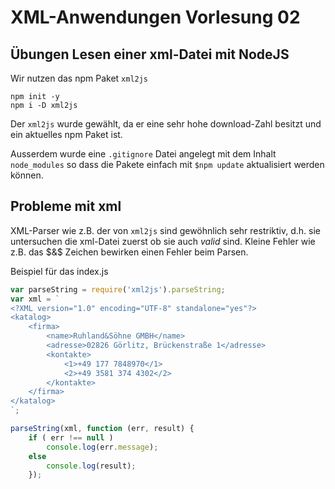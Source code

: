 # XML-Anwendungen Vorlesung 02

## Übungen Lesen einer xml-Datei mit NodeJS

Wir nutzen das npm Paket `xml2js`

```batch
npm init -y
npm i -D xml2js
```

Der `xml2js` wurde gewählt, da er eine sehr hohe download-Zahl besitzt und ein aktuelles npm Paket ist.

Ausserdem wurde eine `.gitignore` Datei angelegt mit dem Inhalt `node_modules` so dass die Pakete einfach mit `$npm update` aktualisiert werden können.

## Probleme mit xml

XML-Parser wie z.B. der von `xml2js` sind gewöhnlich sehr restriktiv, d.h. sie untersuchen die xml-Datei zuerst ob sie auch $valid$ sind. Kleine Fehler wie z.B. das $&$ Zeichen bewirken einen Fehler beim Parsen.

Beispiel für das index.js

```javascript
var parseString = require('xml2js').parseString;
var xml = `
<?XML version="1.0" encoding="UTF-8" standalone="yes"?>
<katalog>
    <firma>
        <name>Ruhland&Söhne GMBH</name>
        <adresse>02826 Görlitz, Brückenstraße 1</adresse>
        <kontakte>
            <1>+49 177 7848970</1>
            <2>+49 3581 374 4302</2>
        </kontakte>
    </firma>
</katalog>
`;

parseString(xml, function (err, result) {
    if ( err !== null )
        console.log(err.message);
    else
        console.log(result);
    });
```